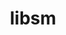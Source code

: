 ---
title: "libsm"
layout: cache
categories: [package, develop-2024-01-28]
meta: {"versions": ["1.2.4"], "compilers": ["gcc@=11.1.0", "gcc@=11.3.0", "gcc@=11.4.0", "gcc@=7.3.1", "gcc@=9.4.0"], "oss": ["amzn2", "ubuntu20.04", "ubuntu22.04"], "platforms": ["linux"], "targets": ["aarch64", "neoverse_n1", "neoverse_v1", "neoverse_v2", "ppc64le", "x86_64_v3"], "stacks": ["aws-isc", "aws-isc-aarch64", "data-vis-sdk", "e4s", "e4s-neoverse-v2", "e4s-neoverse_v1", "e4s-power", "e4s-rocm-external", "ml-linux-x86_64-rocm", "root"], "num_specs": 9, "num_specs_by_stack": {"root": 9, "aws-isc-aarch64": 2, "aws-isc": 1, "e4s-neoverse_v1": 1, "e4s-power": 1, "data-vis-sdk": 1, "e4s-rocm-external": 1, "e4s": 1, "e4s-neoverse-v2": 1, "ml-linux-x86_64-rocm": 1}}
spec_details: [{"hash": "huhncs7i624rjnkmdywfbwcp2mdh33g7", "compiler": "gcc@=7.3.1", "versions": ["1.2.4"], "os": "amzn2", "platform": "linux", "target": "aarch64", "variants": ["build_system=autotools"], "stacks": ["root", "aws-isc-aarch64"], "size": "-", "tarball": "https://binaries.spack.io/releases/develop-2024-01-28/build_cache/linux-amzn2-aarch64/gcc-7.3.1/libsm-1.2.4/linux-amzn2-aarch64-gcc-7.3.1-libsm-1.2.4-huhncs7i624rjnkmdywfbwcp2mdh33g7.spack"}, {"hash": "igcgb7vt4yv5cvvb7t2s4seesdc6cwnr", "compiler": "gcc@=7.3.1", "versions": ["1.2.4"], "os": "amzn2", "platform": "linux", "target": "neoverse_n1", "variants": ["build_system=autotools"], "stacks": ["root", "aws-isc-aarch64"], "size": "-", "tarball": "https://binaries.spack.io/releases/develop-2024-01-28/build_cache/linux-amzn2-neoverse_n1/gcc-7.3.1/libsm-1.2.4/linux-amzn2-neoverse_n1-gcc-7.3.1-libsm-1.2.4-igcgb7vt4yv5cvvb7t2s4seesdc6cwnr.spack"}, {"hash": "aaw7lgcxxagd2gdras2uyrqziopsue33", "compiler": "gcc@=7.3.1", "versions": ["1.2.4"], "os": "amzn2", "platform": "linux", "target": "x86_64_v3", "variants": ["build_system=autotools"], "stacks": ["aws-isc", "root"], "size": "-", "tarball": "https://binaries.spack.io/releases/develop-2024-01-28/build_cache/linux-amzn2-x86_64_v3/gcc-7.3.1/libsm-1.2.4/linux-amzn2-x86_64_v3-gcc-7.3.1-libsm-1.2.4-aaw7lgcxxagd2gdras2uyrqziopsue33.spack"}, {"hash": "2taxmxj5xwgomfn56wuvq2uojlqjtptv", "compiler": "gcc@=11.4.0", "versions": ["1.2.4"], "os": "ubuntu20.04", "platform": "linux", "target": "neoverse_v1", "variants": ["build_system=autotools"], "stacks": ["e4s-neoverse_v1", "root"], "size": "-", "tarball": "https://binaries.spack.io/releases/develop-2024-01-28/build_cache/linux-ubuntu20.04-neoverse_v1/gcc-11.4.0/libsm-1.2.4/linux-ubuntu20.04-neoverse_v1-gcc-11.4.0-libsm-1.2.4-2taxmxj5xwgomfn56wuvq2uojlqjtptv.spack"}, {"hash": "2qcl72nniys4s5aexgaq5rlhhi2trma7", "compiler": "gcc@=9.4.0", "versions": ["1.2.4"], "os": "ubuntu20.04", "platform": "linux", "target": "ppc64le", "variants": ["build_system=autotools"], "stacks": ["e4s-power", "root"], "size": "-", "tarball": "https://binaries.spack.io/releases/develop-2024-01-28/build_cache/linux-ubuntu20.04-ppc64le/gcc-9.4.0/libsm-1.2.4/linux-ubuntu20.04-ppc64le-gcc-9.4.0-libsm-1.2.4-2qcl72nniys4s5aexgaq5rlhhi2trma7.spack"}, {"hash": "bvdxpxrgqb75s775txiteqgjzeyo52tt", "compiler": "gcc@=11.1.0", "versions": ["1.2.4"], "os": "ubuntu20.04", "platform": "linux", "target": "x86_64_v3", "variants": ["build_system=autotools"], "stacks": ["data-vis-sdk", "root"], "size": "-", "tarball": "https://binaries.spack.io/releases/develop-2024-01-28/build_cache/linux-ubuntu20.04-x86_64_v3/gcc-11.1.0/libsm-1.2.4/linux-ubuntu20.04-x86_64_v3-gcc-11.1.0-libsm-1.2.4-bvdxpxrgqb75s775txiteqgjzeyo52tt.spack"}, {"hash": "ga7xvli2f67mgwpeoiygs7bbd6f7h42g", "compiler": "gcc@=11.4.0", "versions": ["1.2.4"], "os": "ubuntu20.04", "platform": "linux", "target": "x86_64_v3", "variants": ["build_system=autotools"], "stacks": ["e4s-rocm-external", "e4s", "root"], "size": "-", "tarball": "https://binaries.spack.io/releases/develop-2024-01-28/build_cache/linux-ubuntu20.04-x86_64_v3/gcc-11.4.0/libsm-1.2.4/linux-ubuntu20.04-x86_64_v3-gcc-11.4.0-libsm-1.2.4-ga7xvli2f67mgwpeoiygs7bbd6f7h42g.spack"}, {"hash": "cieelhaw2o5jcicavtoyflela2ohcshx", "compiler": "gcc@=11.4.0", "versions": ["1.2.4"], "os": "ubuntu22.04", "platform": "linux", "target": "neoverse_v2", "variants": ["build_system=autotools"], "stacks": ["e4s-neoverse-v2", "root"], "size": "-", "tarball": "https://binaries.spack.io/releases/develop-2024-01-28/build_cache/linux-ubuntu22.04-neoverse_v2/gcc-11.4.0/libsm-1.2.4/linux-ubuntu22.04-neoverse_v2-gcc-11.4.0-libsm-1.2.4-cieelhaw2o5jcicavtoyflela2ohcshx.spack"}, {"hash": "46y45llzxawuy4336quoncnmyo2weerp", "compiler": "gcc@=11.3.0", "versions": ["1.2.4"], "os": "ubuntu22.04", "platform": "linux", "target": "x86_64_v3", "variants": ["build_system=autotools"], "stacks": ["ml-linux-x86_64-rocm", "root"], "size": "-", "tarball": "https://binaries.spack.io/releases/develop-2024-01-28/build_cache/linux-ubuntu22.04-x86_64_v3/gcc-11.3.0/libsm-1.2.4/linux-ubuntu22.04-x86_64_v3-gcc-11.3.0-libsm-1.2.4-46y45llzxawuy4336quoncnmyo2weerp.spack"}]
---